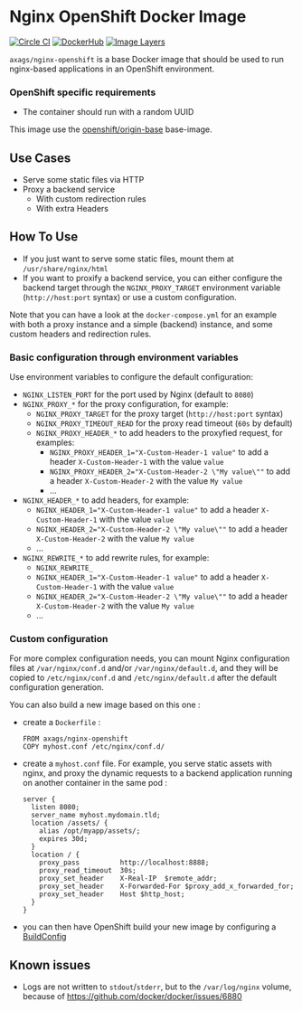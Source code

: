 # Nginx OpenShift Docker Image

[![Circle CI](https://circleci.com/gh/AXA-GROUP-SOLUTIONS/nginx-openshift-docker-image/tree/master.svg?style=shield)](https://circleci.com/gh/AXA-GROUP-SOLUTIONS/nginx-openshift-docker-image/tree/master)
[![DockerHub](https://img.shields.io/badge/docker-axags%2Fnginx--openshift-008bb8.svg)](https://hub.docker.com/r/axags/nginx-openshift/)
[![Image Layers](https://badge.imagelayers.io/axags/nginx-openshift:latest.svg)](https://imagelayers.io/?images=axags/nginx-openshift:latest)

`axags/nginx-openshift` is a base Docker image that should be used to run nginx-based applications in an OpenShift environment.

### OpenShift specific requirements

* The container should run with a random UUID

This image use the [openshift/origin-base](https://hub.docker.com/r/openshift/origin-base/) base-image.

## Use Cases

* Serve some static files via HTTP
* Proxy a backend service
  * With custom redirection rules
  * With extra Headers

## How To Use

* If you just want to serve some static files, mount them at `/usr/share/nginx/html`
* If you want to proxify a backend service, you can either configure the backend target through the `NGINX_PROXY_TARGET` environment variable (`http://host:port` syntax) or use a custom configuration.

Note that you can have a look at the `docker-compose.yml` for an example with both a proxy instance and a simple (backend) instance, and some custom headers and redirection rules.

### Basic configuration through environment variables

Use environment variables to configure the default configuration:

* `NGINX_LISTEN_PORT` for the port used by Nginx (default to `8080`)
* `NGINX_PROXY_*` for the proxy configuration, for example:
  * `NGINX_PROXY_TARGET` for the proxy target (`http://host:port` syntax)
  * `NGINX_PROXY_TIMEOUT_READ` for the proxy read timeout (`60s` by default)
  * `NGINX_PROXY_HEADER_*` to add headers to the proxyfied request, for examples:
    * `NGINX_PROXY_HEADER_1="X-Custom-Header-1 value"` to add a header `X-Custom-Header-1` with the value `value`
    * `NGINX_PROXY_HEADER_2="X-Custom-Header-2 \"My value\""` to add a header `X-Custom-Header-2` with the value `My value`
    * ...
* `NGINX_HEADER_*` to add headers, for example:
  * `NGINX_HEADER_1="X-Custom-Header-1 value"` to add a header `X-Custom-Header-1` with the value `value`
  * `NGINX_HEADER_2="X-Custom-Header-2 \"My value\""` to add a header `X-Custom-Header-2` with the value `My value`
  * ...
* `NGINX_REWRITE_*` to add rewrite rules, for example:
  * `NGINX_REWRITE_`
  * `NGINX_HEADER_1="X-Custom-Header-1 value"` to add a header `X-Custom-Header-1` with the value `value`
  * `NGINX_HEADER_2="X-Custom-Header-2 \"My value\""` to add a header `X-Custom-Header-2` with the value `My value`
  * ...

### Custom configuration

For more complex configuration needs, you can mount Nginx configuration files at `/var/nginx/conf.d` and/or `/var/nginx/default.d`, and they will be copied to `/etc/nginx/conf.d` and `/etc/nginx/default.d` after the default configuration generation.

You can also build a new image based on this one :

* create a `Dockerfile` :

  ```
  FROM axags/nginx-openshift
  COPY myhost.conf /etc/nginx/conf.d/
  ```
* create a `myhost.conf` file. For example, you serve static assets with nginx, and proxy the dynamic requests to a backend application running on another container in the same pod :

  ```
  server {
    listen 8080;
    server_name myhost.mydomain.tld;
    location /assets/ {
      alias /opt/myapp/assets/;
      expires 30d;
    }
    location / {
      proxy_pass          http://localhost:8888;
      proxy_read_timeout  30s;
      proxy_set_header    X-Real-IP  $remote_addr;
      proxy_set_header    X-Forwarded-For $proxy_add_x_forwarded_for;
      proxy_set_header    Host $http_host;
    }
  }
  ```
* you can then have OpenShift build your new image by configuring a [BuildConfig](https://docs.openshift.org/latest/rest_api/openshift_v1.html#v1-buildconfig)

## Known issues

* Logs are not written to `stdout`/`stderr`, but to the `/var/log/nginx` volume, because of https://github.com/docker/docker/issues/6880
